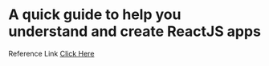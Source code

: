 # A quick guide to help you understand and create ReactJS apps

Reference Link [Click Here](https://www.freecodecamp.org/news/quick-guide-to-understanding-and-creating-reactjs-apps-8457ee8f7123/)
